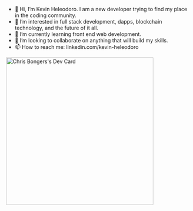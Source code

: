 - 👋 Hi, I’m Kevin Heleodoro. I am a new developer trying to find my place in the coding community. 
- 👀 I’m interested in full stack development, dapps, blockchain technology, and the future of it all. 
- 🌱 I’m currently learning front end web development.
- 💞️ I’m looking to collaborate on anything that will build my skills.
- 📫 How to reach me: linkedin.com/kevin-heleodoro

<a href="https://app.daily.dev/DailyDevTips"><img src="https://github.com/kevin-heleodoro/kevin-heleodoro/devcard.svg" width="400" alt="Chris Bongers's Dev Card"/></a>



<!---
Kevin-Heleodoro/Kevin-Heleodoro is a ✨ special ✨ repository because its `README.md` (this file) appears on your GitHub profile.
You can click the Preview link to take a look at your changes.
--->

